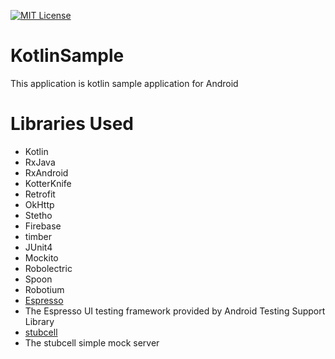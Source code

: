 [![MIT License](https://img.shields.io/github/license/tommykw/Musical.svg)](https://github.com/tommykw/Musical/blob/master/LICENSE)

# KotlinSample
This application is kotlin sample application for Android

# Libraries Used
- Kotlin 
- RxJava
- RxAndroid
- KotterKnife
- Retrofit
- OkHttp
- Stetho
- Firebase
- timber
- JUnit4
- Mockito
- Robolectric
- Spoon
- Robotium
- [Espresso](https://google.github.io/android-testing-support-library/docs/espresso/index.html)
 - The Espresso UI testing framework provided by Android Testing Support Library
- [stubcell](https://github.com/yosuke-furukawa/stubcell)
 - The stubcell simple mock server
